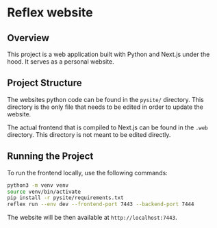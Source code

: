 # Reflex website

## Overview

This project is a web application built with Python and Next.js under the hood. 
It serves as a personal website.

## Project Structure

The websites python code can be found in the `pysite/` directory. This directory is the only file that needs to be edited in order to update the website.

The actual frontend that is compiled to Next.js can be found in the `.web` directory. This directory is not meant to be edited directly.


## Running the Project

To run the frontend locally, use the following commands:

```sh
python3 -m venv venv
source venv/bin/activate
pip install -r pysite/requirements.txt
reflex run --env dev --frontend-port 7443 --backend-port 7444
```

The website will be then available at `http://localhost:7443`.